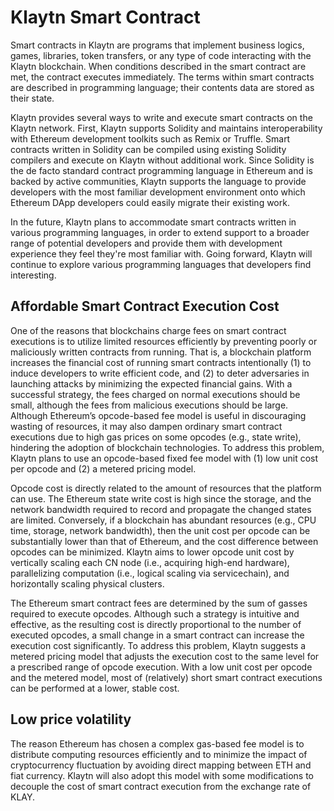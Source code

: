 # Klaytn Smart Contract

Smart contracts in Klaytn are programs that implement business logics, games, libraries, token transfers, or any type of code interacting with the Klaytn blockchain. When conditions described in the smart contract are met, the contract executes immediately. The terms within smart contracts are described in programming language; their contents data are stored as their state.

Klaytn provides several ways to write and execute smart contracts on the Klaytn network. First, Klaytn supports Solidity and maintains interoperability with Ethereum development toolkits such as Remix or Truffle. Smart contracts written in Solidity can be compiled using existing Solidity compilers and execute on Klaytn without additional work. Since Solidity is the de facto standard contract programming language in Ethereum and is backed by active communities, Klaytn supports the language to provide developers with the most familiar development environment onto which Ethereum DApp developers could easily migrate their existing work.

In the future, Klaytn plans to accommodate smart contracts written in various programming languages, in order to extend support to a broader range of potential developers and provide them with development experience they feel they're most familiar with. Going forward, Klaytn will continue to explore various programming languages that developers find interesting.

## Affordable Smart Contract Execution Cost
One of the reasons that blockchains charge fees on smart contract executions is to utilize limited resources efficiently by preventing poorly or maliciously written contracts from running. That is, a blockchain platform increases the financial cost of running smart contracts intentionally (1) to induce developers to write efficient code, and (2) to deter adversaries in launching attacks by minimizing the expected financial gains. With a successful strategy, the fees charged on normal executions should be small, although the fees from malicious executions should be large. Although Ethereum’s opcode-based fee model is useful in discouraging wasting of resources, it may also dampen ordinary smart contract executions due to high gas prices on some opcodes (e.g., state write), hindering the adoption of blockchain technologies. To address this problem, Klaytn plans to use an opcode-based fixed fee model with (1) low unit cost per opcode and (2) a metered pricing model.

Opcode cost is directly related to the amount of resources that the platform can use. The Ethereum state write cost is high since the storage, and the network bandwidth required to record and propagate the changed states are limited. Conversely, if a blockchain has abundant resources (e.g., CPU time, storage, network bandwidth), then the unit cost per opcode can be substantially lower than that of Ethereum, and the cost difference between opcodes can be minimized. Klaytn aims to lower opcode unit cost by vertically scaling each CN node (i.e., acquiring high-end hardware), parallelizing computation (i.e., logical scaling via servicechain), and horizontally scaling physical clusters.

The Ethereum smart contract fees are determined by the sum of gasses required to execute opcodes. Although such a strategy is intuitive and effective, as the resulting cost is directly proportional to the number of executed opcodes, a small change in a smart contract can increase the execution cost significantly. To address this problem, Klaytn suggests a metered pricing model that adjusts the execution cost to the same level for a prescribed range of opcode execution. With a low unit cost per opcode and the metered model, most of (relatively) short smart contract executions can be performed at a lower, stable cost.

## Low price volatility
The reason Ethereum has chosen a complex gas-based fee model is to distribute computing resources efficiently and to minimize the impact of cryptocurrency fluctuation by avoiding direct mapping between ETH and fiat currency. Klaytn will also adopt this model with some modifications to decouple the cost of smart contract execution from the exchange rate of KLAY.
